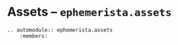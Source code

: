 # Assets – `ephemerista.assets`

```{eval-rst}
.. automodule:: ephemerista.assets
    :members:
```
